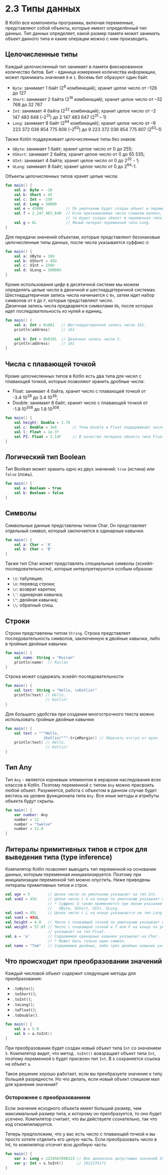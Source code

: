 # 2.3 Типы данных

В Kotlin все компоненты программы, включая переменные, представляют собой объекты, которые имеют определённый тип данных. Тип данных определяет, какой размер памяти может занимать объект данного типа и какие операции можно с ним производить.

## Целочисленные типы

Каждый целочисленный тип занимает в памяти фиксированное количество битов. Бит - единица измерения количества информации, может принимать значения `0` и `1`. Восемь бит образуют один байт.

- `Byte`: занимает 1 байт (2<sup>8</sup> комбинаций); хранит целое число от –128 до 127
- `Short`: занимает 2 байта (2<sup>16</sup> комбинаций); хранит целое число от –32 768 до 32 767
- `Int`: занимает 4 байта (2<sup>32</sup> комбинаций); хранит целое число от –2 147 483 648 (–2<sup>31</sup>) до 2 147 483 647 (2<sup>31</sup> – 1)
- `Long`: занимает 8 байт (2<sup>64</sup> комбинаций); хранит целое число от –9 223 372 036 854 775 808 (–2<sup>63</sup>) до 9 223 372 036 854 775 807 (2<sup>63</sup>–1)

Также Kotlin поддерживает целочисленные типы без знаков:

- `UByte`: занимает 1 байт; хранит целое число от 0 до 255;  
- `UShort`: занимает 2 байта; хранит целое число от 0 до 65 535;  
- `UInt`: занимает 4 байта; хранит целое число от 0 до 2<sup>32</sup> - 1;  
- `ULong`: занимает 8 байт; хранит целое число от 0 до 2<sup>64</sup>-1.  


Объекты целочисленных типов хранят целые числа:

```kotlin
fun main() {
    val a: Byte = -10
    val b: Short = 45
    val c: Int = -250
    val d: Long = 30000
    val e = 45000          // По умолчанию будет создан объект и переменная типа Int.
    val f = 2_147_483_648  // Если присваиваемое число слишком велико, чтобы поместиться в Int, 
                           // то будет создан объект и переменная типа Long.
    val g = 6L             // Явный литерал переменной типа Long.
}
```

Для передачи значений объектам, которые представляют беззнаковые целочисленные типы данных, после числа указывается суффикс `U`:

```kotlin
fun main() {
    val a: UByte = 10U
    val b: UShort = 45U
    val c: UInt = 250U
    val d: ULong = 30000U
}
```

Кроме использования *цифр* в десятичной системе мы можем определять целые *числа* в двоичной и шестнадцатеричной системах.
Шестнадцатеричная запись числа начинается с `0x`, затем идет набор символов от `0` до `F`, которые представляют число.  
Двоичная запись числа предваряется символами `0b`, после которых идет последовательность из нулей и единиц.  

```kotlin
fun main() {
    val a: Int = 0x0A1   // Шестнадцетиричная запись числа 161.
    println(address)     // 161
    
    val b: Int = 0b0101  // Двоичная запись числа 5.
    println(address)     // 161
}
```

## Числа с плавающей точкой

Кроме целочисленных типов в Kotlin есть два типа для чисел с плавающей точкой, которые позволяют хранить дробные числа:
- Float: занимает 4 байта; хранит число с плавающей точкой от -3.4⋅10<sup>38</sup> до 3.4⋅10<sup>38</sup>;
- Double: занимает 8 байт; хранит число с плавающей точкой от -1.8⋅10<sup>308</sup> до 1.8⋅10<sup>308</sup>.

```kotlin
fun main() {
    val height: Double = 1.78
    val c: Double = 3e8       // Типы Double и Float поддерживают экспоненциальную запись.
    val l: Float = 1e-3f
    val PI: Float = 3.14F     // В качестве литерала объекта типа Float используется f или F.
}
```

## Логический тип Boolean

Тип Boolean может хранить одно из двух значений: `true` (истина) или `false` (ложь).

```kotlin
fun main() {
    val a: Boolean = true
    val b: Boolean = false
}
```

## Символы 

Символьные данные представлены типом Char. Он представляет отдельный символ, который заключается в одинарные кавычки.

```kotlin
fun main() {
    val a: Char = 'A'
    val b: Char = 'B'
}
```

Также тип Char может представлять специальные символы (эскейп-последовательности), которые интерпретируются особым образом:
- `\t`: табуляция;
- `\n`: перевод строки;
- `\r`: возврат каретки;
- `\'`: одинарная кавычка;
- `\"`: двойная кавычка;
- `\\`: обратный слеш.

## Строки

Строки представлены типом `String`. Строка представляет последовательность символов, заключенную в двойные кавычки, либо в тройные двойные кавычки.

```kotlin
fun main() {
    val name: String = "Ruslan"
    println(name)  // Ruslan
}
```

Строка может содержать эскейп-последовательности

```kotlin
fun main() {
    val text: String = "Hello, \nKotlin!"  
    println(text) // Hello,
                  // Kotlin!
}
```

Для большего удобства при создании многострочного текста можно использовать тройные двойные кавычки:

```kotlin
fun main() {
    val text = """Hello, 
                 |Kotlin!""".trimMargin() // Обрезать отступ от края.
    println(text) // Hello,
                  // Kotlin!
}
```

## Тип Any

Тип `Any` - является корневым элементом в иерархии наследования всех классов в Kotlin. Поэтому переменной с типом `Any` можно присвоить любой объект. Разумеется, работа с объектом в данном случае будет вестись на уровне функционала типа `Any`. Все иные методы и атрибуты объекта будут скрыты.

```kotlin
fun main() {
    var number: Any
    number = 12
    number = "twelve"
    number = 12.0
}
```

## Литералы примитивных типов и строк для выведения типа (type inference)

Компилятор Kotlin позволяет выводить тип переменной на основании данных, которым переменная инициализируется. Поэтому при инициализации переменной тип можно опустить. Ниже приведены литералы примитивных типов и строк. 

```kotlin
val age = 5        // Целое число по умолчанию указывает на тип Int.
val sum2 = 45U     // Целое число с U на конце по умолчанию указывает на тип UInt.
                   // * Суффикc U также применяется при явном указании типов: 
                   //   UByte, UShort, UInt, ULong.
val sum1 = 45L     // Целое число с L на конце указывается на тип Long
val sum3 = 45UL    
val height = 4.0   // Число с плавающей точкой по умолчанию указывает на тип Double
val weight = 57.0f // Число с плавающей точкой и f или F на конце по умолчанию 
                   // указывает на тип Float.
val a = 'a'        // Содержимое одинарных кавычек указывает на Char.
                   // * Может быть только один символ.
val name = "Tom"   // Содержимое двойных, либо трёх двойных кавычек указывает на String.
```

## Что происходит при преобразовании значений

Каждый числовой объект содержит следующие методы для преобразования:   
- `.toByte()`;  
- `.toShort()`;   
- `.toInt()`;  
- `.toLong()`;  
- `.toFloat()`;  
- `.toDouble()`.  

```kotlin
fun main() {
    val a = 5.0
    val b = a.toInt()
}
```

При преобразовании будет создан новый объект типа `Int` со значением `5`. Компилятор видит, что метод `.toInt()` вовзращает объект типа `Int`, поэтому переменной `b` будет присвоен тип `Int`. В `b` сохраняется ссылка на объект `a`.

Такое решение хорошо работает, если вы преобразуете значение к типу большей разрядности. Но что делать, если новый объект слишком мал для хранения значения?

### Осторожнее с преобразованием

Если значение исходного объекта имеет больший размер, чем максимальный размер типа, к которому он преобразуется, то оно будет усечено. Компилятор считает, что вы действуете сознательно, так что код откомпилируется. 

Теперь предположим, что у вас есть число с плавающей точкой и вы просто хотите отделить его целую часть. Если преобразовать чиcло в Int, то компилятор отсечет всю дробную часть:

```kotlin
fun main() {
    var x: Long = 1234567890123 // Вне диапазона допустимых значений Int
    var y: Int = x.toInt()      // 1912276171
}
```